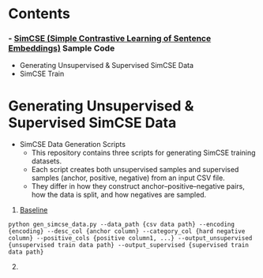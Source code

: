 Contents
=============

### - [SimCSE (Simple Contrastive Learning of Sentence Embeddings)](https://aclanthology.org/2021.emnlp-main.552) Sample Code
* Generating Unsupervised & Supervised SimCSE Data
* SimCSE Train

Generating Unsupervised & Supervised SimCSE Data
=============

  * SimCSE Data Generation Scripts
    * This repository contains three scripts for generating SimCSE training datasets.
    * Each script creates both unsupervised samples and supervised samples (anchor, positive, negative) from an input CSV file.
    * They differ in how they construct anchor–positive–negative pairs, how the data is split, and how negatives are sampled.
   
  1. [Baseline](simcse_data_gen_basic.py)

```
python gen_simcse_data.py --data_path {csv data path} --encoding {encoding} --desc_col {anchor column} --category_col {hard negative column} --positive_cols {positive column1, ...} --output_unsupervised {unsupervised train data path} --output_supervised {supervised train data path}
```

  2. 

